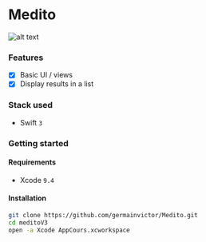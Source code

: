 # Medito

![alt text](https://ibb.co/eYNikJ)

### Features

- [x] Basic UI / views
- [x] Display results in a list

### Stack used

- Swift `3`

### Getting started

#### Requirements

- Xcode `9.4`

#### Installation

```sh
git clone https://github.com/germainvictor/Medito.git
cd meditoV3
open -a Xcode AppCours.xcworkspace
```
